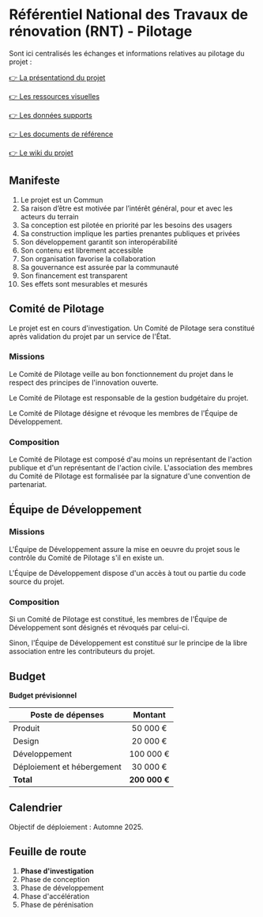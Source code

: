 # Référentiel National des Travaux de rénovation (RNT) - Pilotage

Sont ici centralisés les échanges et informations relatives au pilotage du projet :

[👉 La présentationd du projet](./profile/)

[👉 Les ressources visuelles](./assets/)

[👉 Les données supports](./data/)

[👉 Les documents de référence](./docs/)

[👉 Le wiki du projet](./wiki/)

## Manifeste

1. Le projet est un Commun
2. Sa raison d’être est motivée par l’intérêt général, pour et avec les acteurs du terrain
3. Sa conception est pilotée en priorité par les besoins des usagers
4. Sa construction implique les parties prenantes publiques et privées
5. Son développement garantit son interopérabilité
6. Son contenu est librement accessible
7. Son organisation favorise la collaboration
8. Sa gouvernance est assurée par la communauté
9. Son financement est transparent
10. Ses effets sont mesurables et mesurés

## Comité de Pilotage

Le projet est en cours d'investigation. Un Comité de Pilotage sera constitué après validation du projet par un service de l'État.

### Missions

Le Comité de Pilotage veille au bon fonctionnement du projet dans le respect des principes de l'innovation ouverte.

Le Comité de Pilotage est responsable de la gestion budgétaire du projet.

Le Comité de Pilotage désigne et révoque les membres de l'Équipe de Développement.

### Composition

Le Comité de Pilotage est composé d'au moins un représentant de l'action publique et d'un représentant de l'action civile. L'association des membres du Comité de Pilotage est formalisée par la signature d'une convention de partenariat.

## Équipe de Développement

### Missions

L'Équipe de Développement assure la mise en oeuvre du projet sous le contrôle du Comité de Pilotage s'il en existe un.

L'Équipe de Développement dispose d'un accès à tout ou partie du code source du projet.

### Composition

Si un Comité de Pilotage est constitué, les membres de l'Équipe de Développement sont désignés et révoqués par celui-ci.

Sinon, l'Équipe de Développement est constitué sur le principe de la libre association entre les contributeurs du projet.

## Budget

**Budget prévisionnel**

| Poste de dépenses          |    Montant    |
| -------------------------- | :-----------: |
| Produit                    |   50 000 €    |
| Design                     |   20 000 €    |
| Développement              |   100 000 €   |
| Déploiement et hébergement |   30 000 €    |
| **Total**                  | **200 000 €** |

## Calendrier

Objectif de déploiement : Automne 2025.

## Feuille de route

1. **Phase d'investigation**
2. Phase de conception
3. Phase de développement
4. Phase d'accélération
5. Phase de pérénisation

